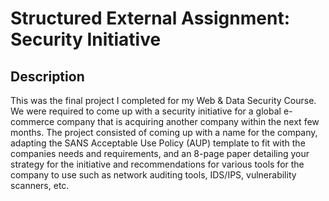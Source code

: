 <h1>Structured External Assignment: Security Initiative</h1>

<h2>Description</h2>
This was the final project I completed for my Web & Data Security Course. We were required to come up with a security initiative for a global e-commerce company that is acquiring another company within the next few months. The project consisted of coming up with a name for the company, adapting the SANS Acceptable Use Policy (AUP) template to fit with the companies needs and requirements, and an 8-page paper detailing your strategy for the initiative and recommendations for various tools for the company to use such as network auditing tools, IDS/IPS, vulnerability scanners, etc. 
<br />


<!--
 ```diff
- text in red
+ text in green
! text in orange
# text in gray
@@ text in purple (and bold)@@
```
--!>
